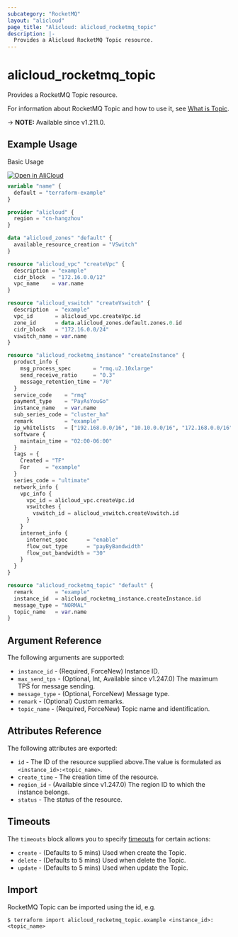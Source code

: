 ```yaml
---
subcategory: "RocketMQ"
layout: "alicloud"
page_title: "Alicloud: alicloud_rocketmq_topic"
description: |-
  Provides a Alicloud RocketMQ Topic resource.
---
```


# alicloud_rocketmq_topic

Provides a RocketMQ Topic resource. 

For information about RocketMQ Topic and how to use it, see [What is Topic](https://www.alibabacloud.com/help/en/apsaramq-for-rocketmq/cloud-message-queue-rocketmq-5-x-series/developer-reference/api-rocketmq-2022-08-01-createtopic).

-> **NOTE:** Available since v1.211.0.

## Example Usage

Basic Usage

<div style="display: block;margin-bottom: 40px;"><div class="oics-button" style="float: right;position: absolute;margin-bottom: 10px;">
  <a href="https://api.aliyun.com/terraform?resource=alicloud_rocketmq_topic&exampleId=5a629ae9-5d2b-ec55-5961-9a5e6a50dfb5d71847e4&activeTab=example&spm=docs.r.rocketmq_topic.0.5a629ae95d&intl_lang=EN_US" target="_blank">
    <img alt="Open in AliCloud" src="https://img.alicdn.com/imgextra/i1/O1CN01hjjqXv1uYUlY56FyX_!!6000000006049-55-tps-254-36.svg" style="max-height: 44px; max-width: 100%;">
  </a>
</div></div>

```terraform
variable "name" {
  default = "terraform-example"
}

provider "alicloud" {
  region = "cn-hangzhou"
}

data "alicloud_zones" "default" {
  available_resource_creation = "VSwitch"
}

resource "alicloud_vpc" "createVpc" {
  description = "example"
  cidr_block  = "172.16.0.0/12"
  vpc_name    = var.name
}

resource "alicloud_vswitch" "createVswitch" {
  description  = "example"
  vpc_id       = alicloud_vpc.createVpc.id
  zone_id      = data.alicloud_zones.default.zones.0.id
  cidr_block   = "172.16.0.0/24"
  vswitch_name = var.name
}

resource "alicloud_rocketmq_instance" "createInstance" {
  product_info {
    msg_process_spec       = "rmq.u2.10xlarge"
    send_receive_ratio     = "0.3"
    message_retention_time = "70"
  }
  service_code    = "rmq"
  payment_type    = "PayAsYouGo"
  instance_name   = var.name
  sub_series_code = "cluster_ha"
  remark          = "example"
  ip_whitelists   = ["192.168.0.0/16", "10.10.0.0/16", "172.168.0.0/16"]
  software {
    maintain_time = "02:00-06:00"
  }
  tags = {
    Created = "TF"
    For     = "example"
  }
  series_code = "ultimate"
  network_info {
    vpc_info {
      vpc_id = alicloud_vpc.createVpc.id
      vswitches {
        vswitch_id = alicloud_vswitch.createVswitch.id
      }
    }
    internet_info {
      internet_spec      = "enable"
      flow_out_type      = "payByBandwidth"
      flow_out_bandwidth = "30"
    }
  }
}

resource "alicloud_rocketmq_topic" "default" {
  remark       = "example"
  instance_id  = alicloud_rocketmq_instance.createInstance.id
  message_type = "NORMAL"
  topic_name   = var.name
}
```

## Argument Reference

The following arguments are supported:
* `instance_id` - (Required, ForceNew) Instance ID.
* `max_send_tps` - (Optional, Int, Available since v1.247.0) The maximum TPS for message sending.
* `message_type` - (Optional, ForceNew) Message type.
* `remark` - (Optional) Custom remarks.
* `topic_name` - (Required, ForceNew) Topic name and identification.

## Attributes Reference

The following attributes are exported:
* `id` - The ID of the resource supplied above.The value is formulated as `<instance_id>:<topic_name>`.
* `create_time` - The creation time of the resource.
* `region_id` - (Available since v1.247.0) The region ID to which the instance belongs.
* `status` - The status of the resource.

## Timeouts

The `timeouts` block allows you to specify [timeouts](https://www.terraform.io/docs/configuration-0-11/resources.html#timeouts) for certain actions:
* `create` - (Defaults to 5 mins) Used when create the Topic.
* `delete` - (Defaults to 5 mins) Used when delete the Topic.
* `update` - (Defaults to 5 mins) Used when update the Topic.

## Import

RocketMQ Topic can be imported using the id, e.g.

```shell
$ terraform import alicloud_rocketmq_topic.example <instance_id>:<topic_name>
```